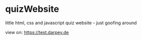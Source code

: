 # quizWebsite
little html, css and javascript quiz website - just goofing around

view on: https://test.darpey.de
